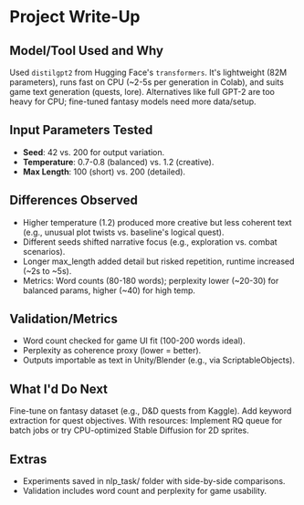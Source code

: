 # Project Write-Up

## Model/Tool Used and Why
Used `distilgpt2` from Hugging Face's `transformers`. It's lightweight (82M parameters), runs fast on CPU (~2-5s per generation in Colab), and suits game text generation (quests, lore). Alternatives like full GPT-2 are too heavy for CPU; fine-tuned fantasy models need more data/setup.

## Input Parameters Tested
- **Seed**: 42 vs. 200 for output variation.
- **Temperature**: 0.7-0.8 (balanced) vs. 1.2 (creative).
- **Max Length**: 100 (short) vs. 200 (detailed).

## Differences Observed
- Higher temperature (1.2) produced more creative but less coherent text (e.g., unusual plot twists vs. baseline's logical quest).
- Different seeds shifted narrative focus (e.g., exploration vs. combat scenarios).
- Longer max_length added detail but risked repetition, runtime increased (~2s to ~5s).
- Metrics: Word counts (80-180 words); perplexity lower (~20-30) for balanced params, higher (~40) for high temp.

## Validation/Metrics
- Word count checked for game UI fit (100-200 words ideal).
- Perplexity as coherence proxy (lower = better).
- Outputs importable as text in Unity/Blender (e.g., via ScriptableObjects).

## What I'd Do Next
Fine-tune on fantasy dataset (e.g., D&D quests from Kaggle). Add keyword extraction for quest objectives. With resources: Implement RQ queue for batch jobs or try CPU-optimized Stable Diffusion for 2D sprites.

## Extras
- Experiments saved in nlp_task/ folder with side-by-side comparisons.
- Validation includes word count and perplexity for game usability.
